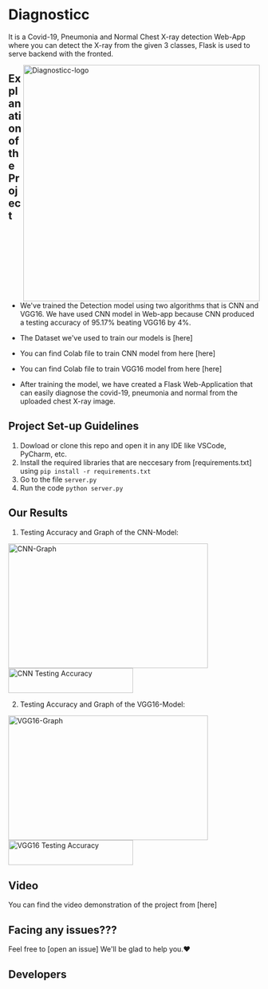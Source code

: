 # Diagnosticc
It is a Covid-19, Pneumonia and Normal Chest X-ray detection Web-App where you can detect the X-ray from the given 3 classes, Flask is used to serve backend with the fronted.

<img align=right width="474" alt="Diagnosticc-logo" src="https://user-images.githubusercontent.com/58872872/141322453-7de3c753-944c-47aa-a451-73058aa8117b.png"/>

## Explanation of the Project
- We've trained the Detection model using two algorithms that is CNN and VGG16. We have used CNN model in Web-app because CNN produced a testing accuracy of 95.17% beating VGG16 by 4%.

- The Dataset we've used to train our models is [here]

- You can find Colab file to train CNN model from here [here]

- You can find Colab file to train VGG16 model from here [here]

- After training the model, we have created a Flask Web-Application that can easily diagnose the covid-19, pneumonia and normal from the uploaded chest X-ray image.

## Project Set-up Guidelines
1. Dowload or clone this repo and open it in any IDE like VSCode, PyCharm, etc.
2. Install the required libraries that are neccesary from [requirements.txt] using ``pip install -r requirements.txt``
4. Go to the file ``server.py``
5. Run the code ``python server.py``

## Our Results

1) Testing Accuracy and Graph of the CNN-Model:

<img width="400" height="250" alt="CNN-Graph" src="https://user-images.githubusercontent.com/58872872/141325655-97cf5943-b600-47b6-abba-2cee9db9a8b0.png"/>

<img width="250" height="50" alt="CNN Testing Accuracy" src="https://user-images.githubusercontent.com/58872872/141325943-7f7e3c16-bf3d-4f86-a7ae-001fd441bc5d.png"/>

2) Testing Accuracy and Graph of the VGG16-Model:

<img width="400" height="250" alt="VGG16-Graph" src="https://user-images.githubusercontent.com/58872872/141326221-33b5ce79-e368-4e97-b14f-af1eb854945d.png"/>

<img width="250" height="50" alt="VGG16 Testing Accuracy" src="https://user-images.githubusercontent.com/58872872/141326805-a522ec05-7177-49ce-81ac-e16647b8bb27.png"/>

## Video
You can find the video demonstration of the project from [here]

## Facing any issues???
Feel free to [open an issue]
We'll be glad to help you.❤️

## Developers
